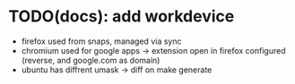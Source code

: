 # TODO(docs): add workdevice
- firefox used from snaps, managed via sync
- chromium used for google apps -> extension open in firefox configured (reverse, and google.com as domain)
- ubuntu has diffrent umask -> diff on make generate
